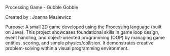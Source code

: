 Processing Game - Gubble Gobble

Created by : Joanna Masiewicz

Purpose: A small 2D game developed using the Processing language (built on Java). 
This project showcases foundational skills in game loop design, event handling, and object-oriented programming (OOP) by managing game entities, scoring, and simple physics/collision. 
It demonstrates creative problem-solving within a visual programming environment.
